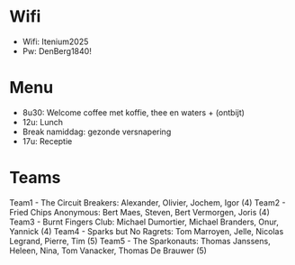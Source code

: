 Wifi
====

- Wifi: Itenium2025
- Pw: DenBerg1840!

Menu
====

- 8u30: Welcome coffee met koffie, thee en waters + (ontbijt)
- 12u: Lunch
- Break namiddag: gezonde versnapering
- 17u: Receptie


Teams
=====

Team1 - The Circuit Breakers: Alexander, Olivier, Jochem, Igor (4)
Team2 - Fried Chips Anonymous: Bert Maes, Steven, Bert Vermorgen, Joris (4)
Team3 - Burnt Fingers Club: Michael Dumortier, Michael Branders, Onur, Yannick (4)
Team4 - Sparks but No Ragrets: Tom Marroyen, Jelle, Nicolas Legrand, Pierre, Tim (5)
Team5 - The Sparkonauts: Thomas Janssens, Heleen, Nina, Tom Vanacker, Thomas De Brauwer (5)
